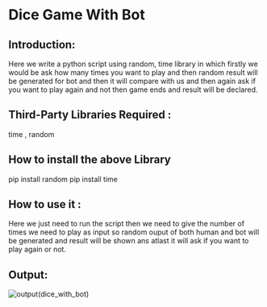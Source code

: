 # Dice Game With Bot

## Introduction:
Here we write a python script using random, time library in which firstly we would be ask how many times you want to play and then random result will be generated for bot and then it will compare with us and then again ask if you want to play again and not then game ends and result will be declared.

## Third-Party Libraries Required :
time , random
## How to install the above Library
pip install random
pip install time

## How to use it :
Here we just need to run the script then we need to give the number of times we need to play as input so random ouput of both human and bot will be generated and result will be shown ans atlast it will ask if you want to play again or not.

## Output:
![output(dice_with_bot)](https://user-images.githubusercontent.com/71593494/122590906-cfc2b480-d07f-11eb-8e47-f3b6b34fbb47.png)
